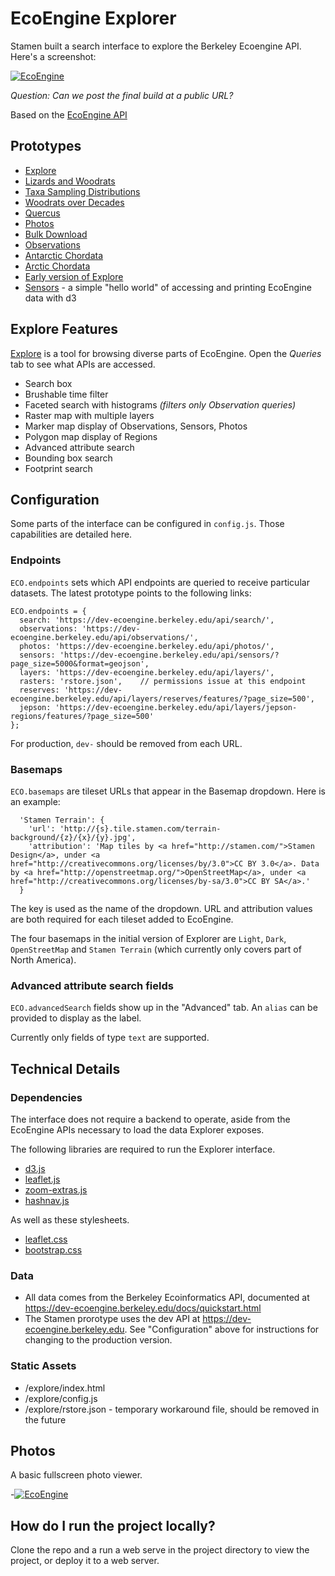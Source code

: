 # EcoEngine Explorer

Stamen built a search interface to explore the Berkeley Ecoengine API. Here's a screenshot:

[![EcoEngine](https://cloud.githubusercontent.com/assets/156229/5325698/82deef8a-7ca8-11e4-8a4a-921b5c684152.png)](http://stamen.github.io/ecoengine/explore/)

*Question: Can we post the final build at a public URL?*

Based on the [EcoEngine API](https://ecoengine.berkeley.edu/)

## Prototypes

* [Explore](http://stamen.github.io/ecoengine/explore/)
* [Lizards and Woodrats](http://stamen.github.io/ecoengine/prototypes/covis/lizards-woodrats.html)
* [Taxa Sampling Distributions](http://stamen.github.io/ecoengine/prototypes/covis/multiples-taxa.html)
* [Woodrats over Decades](http://stamen.github.io/ecoengine/prototypes/covis/multiples-decades.html)
* [Quercus](http://stamen.github.io/ecoengine/prototypes/covis/oaks.html)
* [Photos](http://stamen.github.io/ecoengine/photos/)
* [Bulk Download](http://stamen.github.io/ecoengine/prototypes/loading/bulk-download.html)
* [Observations](http://stamen.github.io/ecoengine/prototypes/observations/)
* [Antarctic Chordata](http://stamen.github.io/ecoengine/prototypes/projections/antarctica.html)
* [Arctic Chordata](http://stamen.github.io/ecoengine/prototypes/projections/arctic.html)
* [Early version of Explore](http://stamen.github.io/ecoengine/prototypes/multi/)
* [Sensors](http://stamen.github.io/ecoengine/prototypes/sensors/index.html) - a simple "hello world" of accessing and printing EcoEngine data with d3

## Explore Features

[Explore](http://stamen.github.io/ecoengine/explore) is a tool for browsing diverse parts of EcoEngine. Open the *Queries* tab to see what APIs are accessed.

* Search box
* Brushable time filter
* Faceted search with histograms *(filters only Observation queries)*
* Raster map with multiple layers
* Marker map display of Observations, Sensors, Photos
* Polygon map display of Regions
* Advanced attribute search
* Bounding box search
* Footprint search

## Configuration

Some parts of the interface can be configured in `config.js`. Those capabilities are detailed here.

### Endpoints

`ECO.endpoints` sets which API endpoints are queried to receive particular datasets. The latest prototype points to the following links:

```
ECO.endpoints = {
  search: 'https://dev-ecoengine.berkeley.edu/api/search/',
  observations: 'https://dev-ecoengine.berkeley.edu/api/observations/',
  photos: 'https://dev-ecoengine.berkeley.edu/api/photos/',
  sensors: 'https://dev-ecoengine.berkeley.edu/api/sensors/?page_size=5000&format=geojson',
  layers: 'https://dev-ecoengine.berkeley.edu/api/layers/',
  rasters: 'rstore.json',    // permissions issue at this endpoint
  reserves: 'https://dev-ecoengine.berkeley.edu/api/layers/reserves/features/?page_size=500',
  jepson: 'https://dev-ecoengine.berkeley.edu/api/layers/jepson-regions/features/?page_size=500'
};
```

For production, `dev-` should be removed from each URL.

### Basemaps

`ECO.basemaps` are tileset URLs that appear in the Basemap dropdown. Here is an example:

```
  'Stamen Terrain': {
    'url': 'http://{s}.tile.stamen.com/terrain-background/{z}/{x}/{y}.jpg',
    'attribution': 'Map tiles by <a href="http://stamen.com/">Stamen Design</a>, under <a href="http://creativecommons.org/licenses/by/3.0">CC BY 3.0</a>. Data by <a href="http://openstreetmap.org/">OpenStreetMap</a>, under <a href="http://creativecommons.org/licenses/by-sa/3.0">CC BY SA</a>.'
  }
```

The key is used as the name of the dropdown. URL and attribution values are both required for each tileset added to EcoEngine.

The four basemaps in the initial version of Explorer are `Light`, `Dark`, `OpenStreetMap` and `Stamen Terrain` (which currently only covers part of North America).

### Advanced attribute search fields

`ECO.advancedSearch` fields show up in the "Advanced" tab. An `alias` can be provided to display as the label.

Currently only fields of type `text` are supported.

## Technical Details

### Dependencies

The interface does not require a backend to operate, aside from the EcoEngine APIs necessary to load the data Explorer exposes.

The following libraries are required to run the Explorer interface.

* [d3.js](http://d3js.org/d3.v3.min.js)
* [leaflet.js](http://cdn.leafletjs.com/leaflet-0.7.3/leaflet.js)
* [zoom-extras.js](/lib/zoom-extras.js)
* [hashnav.js](/lib/hashnav.js)

As well as these stylesheets.

* [leaflet.css](http://cdn.leafletjs.com/leaflet-0.7.3/leaflet.css)
* [bootstrap.css](//maxcdn.bootstrapcdn.com/bootstrap/3.2.0/css/bootstrap.min.css)

### Data

* All data comes from the Berkeley Ecoinformatics API, documented at https://dev-ecoengine.berkeley.edu/docs/quickstart.html
* The Stamen prorotype uses the dev API at https://dev-ecoengine.berkeley.edu. See "Configuration" above for instructions for changing to the production version.

### Static Assets

* /explore/index.html
* /explore/config.js
* /explore/rstore.json          - temporary workaround file, should be removed in the future

## Photos

A basic fullscreen photo viewer.

-[![EcoEngine](https://cloud.githubusercontent.com/assets/156229/5325740/c78b40d8-7ca9-11e4-99e7-8426a3e15cff.png)](http://stamen.github.io/ecoengine/photos/)

## How do I run the project locally?

Clone the repo and a run a web serve in the project directory to view the project, or deploy it to a web server.
